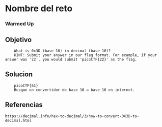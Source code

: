 # Nombre del reto
### Warmed Up
## Objetivo
```	shell 
	What is 0x3D (base 16) in decimal (base 10)?
	HINT: Submit your answer in our flag format. For example, if your answer was '22', you would submit 'picoCTF{22}' as the flag.
```
## Solucion
``` shell 
	picoCTF{61}
	Busque un convertidor de base 16 a base 10 en internet.
```
## Referencias
	https://decimal.info/hex-to-decimal/3/how-to-convert-0X3D-to-decimal.html
